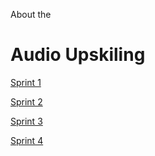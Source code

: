 About the <h1>Audio Upskiling</h1>

[Sprint 1](https://github.com/SonishMaharjanfuse/audio_upskilling/tree/sprint-1)

[Sprint 2](https://github.com/SonishMaharjanfuse/audio_upskilling/tree/sprint-2)

[Sprint 3](https://github.com/SonishMaharjanfuse/audio_upskilling/tree/sprint-3)

[Sprint 4](https://github.com/SonishMaharjanfuse/audio_upskilling/tree/sprint-4)
